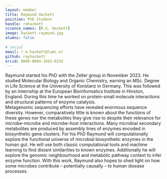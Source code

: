 ```yaml
---                                                                                                                                                                                                 
layout: member
title: Raymund Hackett
position: PhD Student
handle: rehackett
science_names: [R.E. Hackett] 
image: hackett-raymund.jpg
alumni: false
 
# social
email: r.e.hackett@lumc.nl
github: rayhackett
orcid: 0009-0004-1843-623X 
---
```

 
Raymund started his PhD with the Zeller group in November 2023. He studied Molecular Biology and Organic Chemistry, earning an MSc. Degree in Life Science at the University of Konstanz in Germany. This was followed by an Internship at the European Bioinformatics Institute in Hinxton, England. During this time he worked on protein-small molecule interactions and structural patterns of enzyme catalysis.  
Metagenomic sequencing efforts have revealed enormous sequence diversity. However, comparatively little is known about the functions of these genes nor the metabolites they give rise to despite their relevance for microbe-microbe and microbe-host interactions. Many microbial secondary metabolites are produced by assembly lines of enzymes encoded in biosynthetic gene clusters. For his PhD Raymund will computationally explore the functional universe of microbial biosynthetic enzymes in the human gut. He will use both classic computational tools and machine learning to find distant similarities to known enzymes. Additionally he will explore the genomic neighbourhood and metabolic pathway context to infer enzyme function. With this work, Raymund also hopes to shed light on how some microbes contribute – potentially causally – to human disease processes.   
